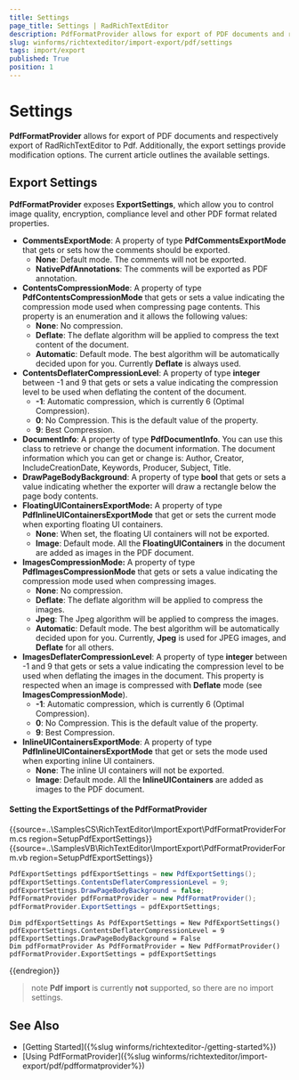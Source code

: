 ```yaml
---
title: Settings
page_title: Settings | RadRichTextEditor
description: PdfFormatProvider allows for export of PDF documents and respectively export of RadRichTextEditor to Pdf. The export settings provide modification options
slug: winforms/richtexteditor/import-export/pdf/settings
tags: import/export
published: True
position: 1
---
```


# Settings

__PdfFormatProvider__ allows for export of PDF documents and respectively export of RadRichTextEditor to Pdf. Additionally, the export settings provide modification options. The current article outlines the available settings.

## Export Settings

__PdfFormatProvider__ exposes __ExportSettings__, which allow you to control image quality, encryption, compliance level and other PDF format related properties.

* __CommentsExportMode__: A property of type __PdfCommentsExportMode__ that gets or sets how the comments should be exported.
	* __None__: Default mode. The comments will not be exported.
	* __NativePdfAnnotations__: The comments will be exported as PDF annotation.
* __ContentsCompressionMode__: A property of type __PdfContentsCompressionMode__ that gets or sets a value indicating the compression mode used when compressing page contents. This property is an enumeration and it allows the following values:
	* __None__: No compression.
	* __Deflate__: The deflate algorithm will be applied to compress the text content of the document.
	* __Automatic__: Default mode. The best algorithm will be automatically decided upon for you. Currently __Deflate__ is always used.
* __ContentsDeflaterCompressionLevel__: A property of type __integer__ between -1 and 9 that gets or sets a value indicating the compression level to be used when deflating the content of the document.
	* __-1__: Automatic compression, which is currently 6 (Optimal Compression).
	* __0__: No Compression. This is the default value of the property.
	* __9__: Best Compression. 
* __DocumentInfo__: A property of type __PdfDocumentInfo__. You can use this class to retrieve or change the document information. The document information which you can get or change is: Author, Creator, IncludeCreationDate, Keywords, Producer, Subject, Title.
* __DrawPageBodyBackground__: A property of type __bool__ that gets or sets a value indicating whether the exporter will draw a rectangle below the page body contents.
* __FloatingUIContainersExportMode:__  A property of type __PdfInlineUIContainersExportMode__ that get or sets the current mode when exporting floating UI containers.
	* __None__: When set, the floating UI containers will not be exported.
	* __Image__: Default mode. All the __FloatingUIContainers__ in the document are added as images in the PDF document. 
* __ImagesCompressionMode:__  A property of type __PdfImagesCompressionMode__ that gets or sets a value indicating the compression mode used when compressing images.
	* __None__: No compression.
	* __Deflate__: The deflate algorithm will be applied to compress the images.
	* __Jpeg__: The Jpeg algorithm will be applied to compress the images.
	* __Automatic__: Default mode. The best algorithm will be automatically decided upon for you.	Currently, __Jpeg__ is used for JPEG images, and __Deflate__ for all others.
* __ImagesDeflaterCompressionLevel__:  A property of type __integer__ between -1 and 9 that gets or sets a value indicating the compression level to be used when deflating the images in the document. This property is respected when an image is compressed with __Deflate__ mode (see __ImagesCompressionMode__).
	* __-1__: Automatic compression, which is currently 6 (Optimal Compression).
	* __0__: No Compression. This is the default value of the property.
	* __9__: Best Compression. 
* __InlineUIContainersExportMode__: A property of type __PdfInlineUIContainersExportMode__ that get or sets the mode used when exporting inline UI containers.
	* __None__: The inline UI containers will not be exported.
	* __Image__: Default mode. All the __InlineUIContainers__ are added as images to the PDF document. 

#### Setting the ExportSettings of the PdfFormatProvider
{{source=..\SamplesCS\RichTextEditor\ImportExport\PdfFormatProviderForm.cs region=SetupPdfExportSettings}} 
{{source=..\SamplesVB\RichTextEditor\ImportExport\PdfFormatProviderForm.vb region=SetupPdfExportSettings}}
````C#
PdfExportSettings pdfExportSettings = new PdfExportSettings();
pdfExportSettings.ContentsDeflaterCompressionLevel = 9;
pdfExportSettings.DrawPageBodyBackground = false;
PdfFormatProvider pdfFormatProvider = new PdfFormatProvider();
pdfFormatProvider.ExportSettings = pdfExportSettings;

````
````VB.NET
Dim pdfExportSettings As PdfExportSettings = New PdfExportSettings()
pdfExportSettings.ContentsDeflaterCompressionLevel = 9
pdfExportSettings.DrawPageBodyBackground = False
Dim pdfFormatProvider As PdfFormatProvider = New PdfFormatProvider()
pdfFormatProvider.ExportSettings = pdfExportSettings

````

{{endregion}}

>note __Pdf import__ is currently __not__ supported, so there are no import settings.

## See Also

 * [Getting Started]({%slug winforms/richtexteditor-/getting-started%})
 * [Using PdfFormatProvider]({%slug winforms/richtexteditor/import-export/pdf/pdfformatprovider%})